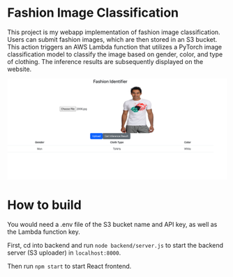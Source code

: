 # Fashion Image Classification

This project is my webapp implementation of fashion image classification. Users can submit fashion images, which are then stored in an S3 bucket. This action triggers an AWS Lambda function that utilizes a PyTorch image classification model to classify the image based on gender, color, and type of clothing. The inference results are subsequently displayed on the website.

![example](assets/app-example-2.png)

# How to build

You would need a .env file of the S3 bucket name and API key, as well as the Lambda function key. 

First, cd into backend and run `node backend/server.js` to start the backend server (S3 uploader) in `localhost:8000`.

Then run `npm start` to start React frontend.